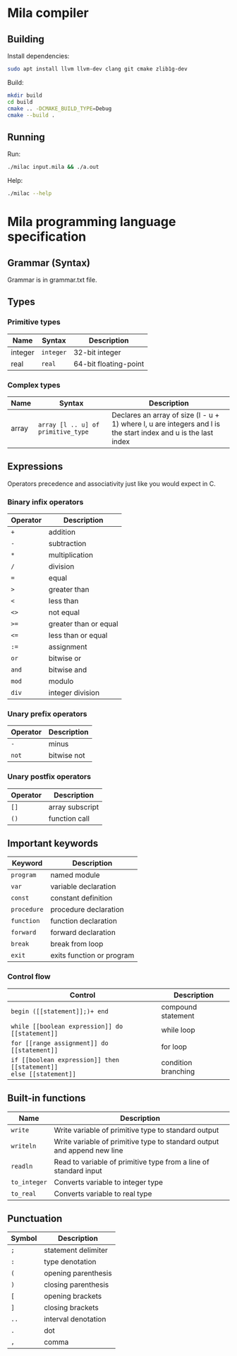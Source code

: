 # Mila compiler

## Building

Install dependencies:
```bash
sudo apt install llvm llvm-dev clang git cmake zlib1g-dev
```

Build:
```bash
mkdir build
cd build
cmake .. -DCMAKE_BUILD_TYPE=Debug
cmake --build .
```

## Running

Run:
```bash
./milac input.mila && ./a.out
```

Help:
```bash
./milac --help
```

# Mila programming language specification

## Grammar (Syntax)

Grammar is in grammar.txt file.

## Types

### Primitive types

| Name    | Syntax    | Description           |
|---------|-----------|-----------------------|
| integer | `integer` | 32-bit integer        |
| real    | `real`    | 64-bit floating-point |

### Complex types

| Name  | Syntax                             | Description                                                                                                    |
|-------|------------------------------------|----------------------------------------------------------------------------------------------------------------|
| array | `array [l .. u] of primitive_type` | Declares an array of size (l - u + 1) where l, u are integers and l is the start index and u is the last index |

## Expressions

Operators precedence and associativity just like you would expect in C.

### Binary infix operators

| Operator | Description           |
|----------|-----------------------|
| `+`      | addition              |
| `-`      | subtraction           |
| `*`      | multiplication        |
| `/`      | division              |    
| `=`      | equal                 |
| `>`      | greater than          |
| `<`      | less than             |
| `<>`     | not equal             |
| `>=`     | greater than or equal |
| `<=`     | less than or equal    |
| `:=`     | assignment            |
| `or`     | bitwise or            |
| `and`    | bitwise and           |
| `mod`    | modulo                |
| `div`    | integer division      |

### Unary prefix operators

| Operator | Description |
|----------|-------------|
| `-`      | minus       |
| `not`    | bitwise not |

### Unary postfix operators

| Operator | Description     |
|----------|-----------------|
| `[]`     | array subscript |
| `()`     | function call   |

## Important keywords

| Keyword     | Description               |
|-------------|---------------------------|
| `program`   | named module              |
| `var`       | variable declaration      |
| `const`     | constant definition       |
| `procedure` | procedure declaration     |
| `function`  | function declaration      |
| `forward`   | forward declaration       |
| `break`     | break from loop           |
| `exit`      | exits function or program |

### Control flow

| Control                                                                  | Description         |
|--------------------------------------------------------------------------|---------------------| 
| `begin ([[statement]];)+ end`                                            | compound statement  |
| `while [[boolean expression]] do [[statement]]`                          | while loop          |
| `for [[range assignment]] do [[statement]]`                              | for loop            |
| `if [[boolean expression]] then [[statement]]` <br> `else [[statement]]` | condition branching |

## Built-in functions

| Name         | Description                                                             |
|--------------|-------------------------------------------------------------------------|
| `write`      | Write variable of primitive type to standard output                     |
| `writeln`    | Write variable of primitive type to standard output and append new line |
| `readln`     | Read to variable of primitive type from a line of standard input        |
| `to_integer` | Converts variable to integer type                                       |
| `to_real`    | Converts variable to real type                                          |

## Punctuation

| Symbol | Description         |
|--------|---------------------|
| `;`    | statement delimiter |
| `:`    | type denotation     |
| `(`    | opening parenthesis |
| `)`    | closing parenthesis |
| `[`    | opening brackets    |
| `]`    | closing brackets    |
| `..`   | interval denotation |
| `.`    | dot                 |
| `,`    | comma  			          |